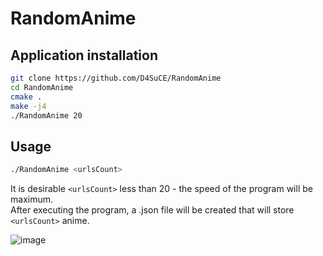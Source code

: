 # RandomAnime

## Application installation
```sh
git clone https://github.com/D4SuCE/RandomAnime
cd RandomAnime
cmake .
make -j4
./RandomAnime 20
```

## Usage
```sh
./RandomAnime <urlsCount>
```
 It is desirable ```<urlsCount>``` less than 20 - the speed of the program will be maximum.\
 After executing the program, a .json file will be created that will store ```<urlsCount>``` anime.
 
 ![image](https://user-images.githubusercontent.com/61163787/232255973-88df247a-82c4-42ec-9451-654055eee0ca.png)

